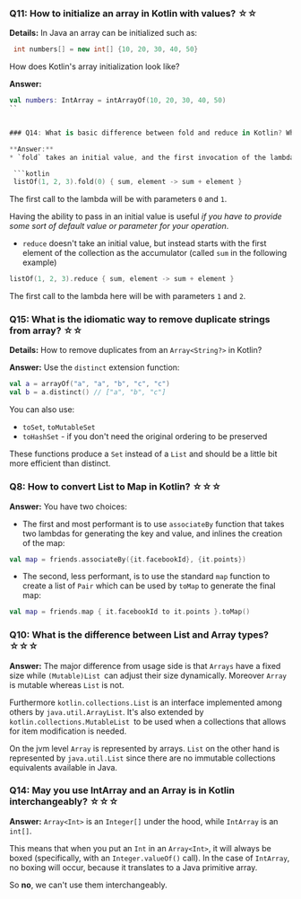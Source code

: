 ### Q11: How to initialize an array in Kotlin with values? ☆☆

**Details:**
In Java an array can be initialized such as:

```java
 int numbers[] = new int[] {10, 20, 30, 40, 50}
```

How does Kotlin's array initialization look like?

**Answer:**
```kotlin
val numbers: IntArray = intArrayOf(10, 20, 30, 40, 50)
``


### Q14: What is basic difference between fold and reduce in Kotlin? When to use which? ☆☆

**Answer:**
* `fold` takes an initial value, and the first invocation of the lambda you pass to it will receive that initial value and the first element of the collection as parameters.

 ```kotlin 
 listOf(1, 2, 3).fold(0) { sum, element -> sum + element }
 ```
 The first call to the lambda will be with parameters `0` and `1`.

 Having the ability to pass in an initial value is useful _if you have to provide some sort of default value or parameter for your operation_.

* `reduce` doesn't take an initial value, but instead starts with the first element of the collection as the accumulator (called `sum` in the following example)

 ```kotlin
 listOf(1, 2, 3).reduce { sum, element -> sum + element }
 ```

 The first call to the lambda here will be with parameters `1` and `2`.


 ### Q15: What is the idiomatic way to remove duplicate strings from array? ☆☆

**Details:**
How to remove duplicates from an `Array<String?>` in Kotlin?

**Answer:**
Use the `distinct` extension function:

```kotlin
val a = arrayOf("a", "a", "b", "c", "c")
val b = a.distinct() // ["a", "b", "c"]
```

You can also use:
* `toSet`, `toMutableSet`
* `toHashSet` - if you don't need the original ordering to be preserved

These functions produce a `Set` instead of a `List` and should be a little bit more efficient than distinct.

### Q8: How to convert List to Map in Kotlin? ☆☆☆

**Answer:**
You have two choices:

* The first and most performant is to use `associateBy` function that takes two lambdas for generating the key and value, and inlines the creation of the map:

 ```kotlin
val map = friends.associateBy({it.facebookId}, {it.points})
```

* The second, less performant, is to use the standard `map` function to create a list of `Pair` which can be used by `toMap` to generate the final map:

 ```kotlin
val map = friends.map { it.facebookId to it.points }.toMap()
```
### Q10: What is the difference between List and Array types? ☆☆☆

**Answer:**
The major difference from usage side is that `Arrays` have a fixed size while `(Mutable)List `can adjust their size dynamically. Moreover `Array` is mutable whereas `List` is not.

Furthermore `kotlin.collections.List` is an interface implemented among others by `java.util.ArrayList`. It's also extended by `kotlin.collections.MutableList `to be used when a collections that allows for item modification is needed.

On the jvm level `Array` is represented by arrays. `List` on the other hand is represented by `java.util.List` since there are no immutable collections equivalents available in Java.

### Q14: May you use IntArray and an Array<Int> is in Kotlin interchangeably? ☆☆☆

**Answer:**
`Array<Int>` is an `Integer[]` under the hood, while `IntArray` is an `int[]`. 

This means that when you put an `Int` in an `Array<Int>`, it will always be boxed (specifically, with an `Integer.valueOf()` call). In the case of `IntArray`, no boxing will occur, because it translates to a Java primitive array.

So **no**, we can't use them interchangeably.